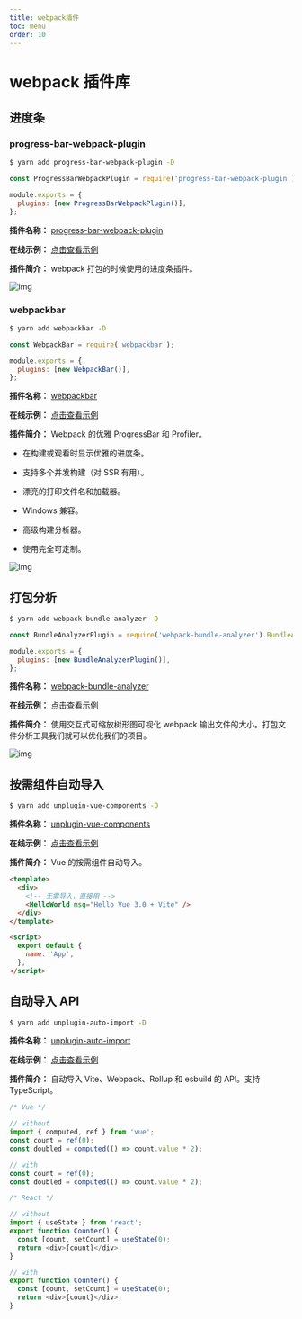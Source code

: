 ```yaml
---
title: webpack插件
toc: menu
order: 10
---
```


<BackTop></BackTop>

# webpack 插件库

## 进度条

### progress-bar-webpack-plugin

```bash
$ yarn add progress-bar-webpack-plugin -D
```

```js
const ProgressBarWebpackPlugin = require('progress-bar-webpack-plugin');

module.exports = {
  plugins: [new ProgressBarWebpackPlugin()],
};
```

**插件名称：** [progress-bar-webpack-plugin](https://www.npmjs.com/package/progress-bar-webpack-plugin)

**在线示例：** [点击查看示例](https://github.com/clessg/progress-bar-webpack-plugin#readme)

**插件简介：** webpack 打包的时候使用的进度条插件。

![img](https://cdn.jsdelivr.net/gh/fy996icu/pics/img/progress-bar-webpack-plugin.gif)

### webpackbar

```bash
$ yarn add webpackbar -D
```

```js
const WebpackBar = require('webpackbar');

module.exports = {
  plugins: [new WebpackBar()],
};
```

**插件名称：** [webpackbar](https://www.npmjs.com/package/webpackbar)

**在线示例：** [点击查看示例](https://www.npmjs.com/package/webpackbar)

**插件简介：** Webpack 的优雅 ProgressBar 和 Profiler。

- 在构建或观看时显示优雅的进度条。

- 支持多个并发构建（对 SSR 有用）。

- 漂亮的打印文件名和加载器。

- Windows 兼容。

- 高级构建分析器。

- 使用完全可定制。

![img](https://cdn.jsdelivr.net/gh/fy996icu/pics/img/webpackbar.gif)

## 打包分析

```bash
$ yarn add webpack-bundle-analyzer -D
```

```js
const BundleAnalyzerPlugin = require('webpack-bundle-analyzer').BundleAnalyzerPlugin;

module.exports = {
  plugins: [new BundleAnalyzerPlugin()],
};
```

**插件名称：** [webpack-bundle-analyzer](https://www.npmjs.com/package/webpack-bundle-analyzer)

**在线示例：** [点击查看示例](https://github.com/webpack-contrib/webpack-bundle-analyzer)

**插件简介：** 使用交互式可缩放树形图可视化 webpack 输出文件的大小。打包文件分析工具我们就可以优化我们的项目。

![img](https://cdn.jsdelivr.net/gh/fy996icu/pics/img/webpack-bundle-analyzer.png)

## 按需组件自动导入

```bash
$ yarn add unplugin-vue-components -D
```

**插件名称：** [unplugin-vue-components](https://www.npmjs.com/package/unplugin-vue-components)

**在线示例：** [点击查看示例](https://github.com/antfu/unplugin-vue-components)

**插件简介：** Vue 的按需组件自动导入。

```html
<template>
  <div>
    <!-- 无需导入，直接用 -->
    <HelloWorld msg="Hello Vue 3.0 + Vite" />
  </div>
</template>

<script>
  export default {
    name: 'App',
  };
</script>
```

## 自动导入 API

```bash
$ yarn add unplugin-auto-import -D
```

**插件名称：** [unplugin-auto-import](https://www.npmjs.com/package/unplugin-auto-import)

**在线示例：** [点击查看示例](https://github.com/antfu/unplugin-auto-import#readme)

**插件简介：** 自动导入 Vite、Webpack、Rollup 和 esbuild 的 API。支持 TypeScript。

```js
/* Vue */

// without
import { computed, ref } from 'vue';
const count = ref(0);
const doubled = computed(() => count.value * 2);

// with
const count = ref(0);
const doubled = computed(() => count.value * 2);

/* React */

// without
import { useState } from 'react';
export function Counter() {
  const [count, setCount] = useState(0);
  return <div>{count}</div>;
}

// with
export function Counter() {
  const [count, setCount] = useState(0);
  return <div>{count}</div>;
}
```
